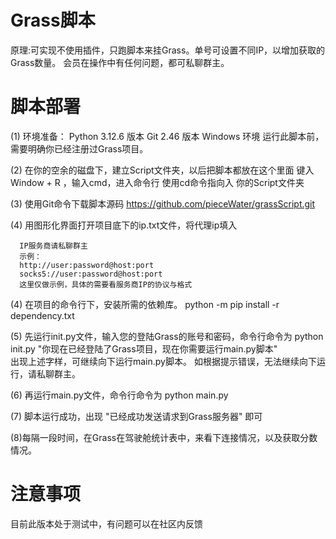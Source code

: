 # Grass脚本
  原理:可实现不使用插件，只跑脚本来挂Grass。单号可设置不同IP，以增加获取的Grass数量。
       会员在操作中有任何问题，都可私聊群主。

# 脚本部署
  (1) 环境准备： Python 3.12.6 版本
                Git    2.46 版本
                Windows 环境
      运行此脚本前，需要明确你已经注册过Grass项目。

  (2) 在你的空余的磁盘下，建立Script文件夹，以后把脚本都放在这个里面
      键入 Window + R ，输入cmd，进入命令行
      使用cd命令指向入  你的Script文件夹

   (3) 使用Git命令下载脚本源码
       https://github.com/pieceWater/grassScript.git

   (4) 用图形化界面打开项目底下的ip.txt文件，将代理ip填入

      IP服务商请私聊群主
      示例：
      http://user:password@host:port
      socks5://user:password@host:port
      这里仅做示例，具体的需要看服务商IP的协议与格式

   (4) 在项目的命令行下，安装所需的依赖库。
       python -m pip install -r dependency.txt

   (5) 先运行init.py文件，输入您的登陆Grass的账号和密码，命令行命令为 python init.py
        "你现在已经登陆了Grass项目，现在你需要运行main.py脚本"   
       出现上述字样，可继续向下运行main.py脚本。
       如根据提示错误，无法继续向下运行，请私聊群主。
      
   (6) 再运行main.py文件，命令行命令为 python main.py

   (7) 脚本运行成功，出现 "已经成功发送请求到Grass服务器" 即可

   (8)每隔一段时间，在Grass在驾驶舱统计表中，来看下连接情况，以及获取分数情况。

# 注意事项
   目前此版本处于测试中，有问题可以在社区内反馈


